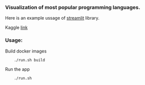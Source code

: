 ### Visualization of most popular programming languages.

Here is an example ussage of [streamlit](https://streamlit.io/) library.

Kaggle [link](https://www.kaggle.com/muhammadkhalid/most-popular-programming-languages-since-2004)

### Usage:

Build docker images

```bash
    ./run.sh build
```

Run the app

```bash
    ./run.sh
```
